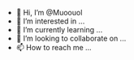 - 👋 Hi, I’m @Muoouol
- 👀 I’m interested in ...
- 🌱 I’m currently learning ...
- 💞️ I’m looking to collaborate on ...
- 📫 How to reach me ...

<!---
Muoouol/Muoouol is a ✨ special ✨ repository because its `README.md` (this file) appears on your GitHub profile.
You can click the Preview link to take a look at your changes.
--->
